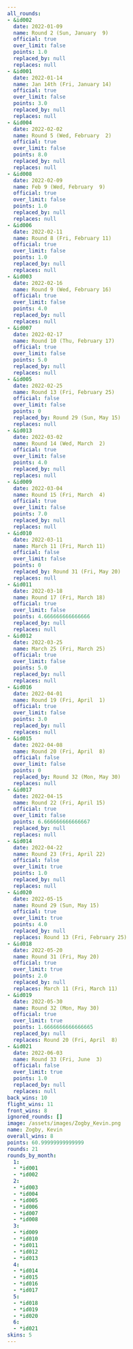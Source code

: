 ```yaml
---
all_rounds:
- &id002
  date: 2022-01-09
  name: Round 2 (Sun, January  9)
  official: true
  over_limit: false
  points: 1.0
  replaced_by: null
  replaces: null
- &id001
  date: 2022-01-14
  name: Jan 14th (Fri, January 14)
  official: true
  over_limit: false
  points: 3.0
  replaced_by: null
  replaces: null
- &id004
  date: 2022-02-02
  name: Round 5 (Wed, February  2)
  official: true
  over_limit: false
  points: 8.0
  replaced_by: null
  replaces: null
- &id008
  date: 2022-02-09
  name: Feb 9 (Wed, February  9)
  official: true
  over_limit: false
  points: 1.0
  replaced_by: null
  replaces: null
- &id006
  date: 2022-02-11
  name: Round 8 (Fri, February 11)
  official: true
  over_limit: false
  points: 1.0
  replaced_by: null
  replaces: null
- &id003
  date: 2022-02-16
  name: Round 9 (Wed, February 16)
  official: true
  over_limit: false
  points: 4.0
  replaced_by: null
  replaces: null
- &id007
  date: 2022-02-17
  name: Round 10 (Thu, February 17)
  official: true
  over_limit: false
  points: 5.0
  replaced_by: null
  replaces: null
- &id005
  date: 2022-02-25
  name: Round 13 (Fri, February 25)
  official: false
  over_limit: false
  points: 0
  replaced_by: Round 29 (Sun, May 15)
  replaces: null
- &id013
  date: 2022-03-02
  name: Round 14 (Wed, March  2)
  official: true
  over_limit: false
  points: 4.0
  replaced_by: null
  replaces: null
- &id009
  date: 2022-03-04
  name: Round 15 (Fri, March  4)
  official: true
  over_limit: false
  points: 7.0
  replaced_by: null
  replaces: null
- &id010
  date: 2022-03-11
  name: March 11 (Fri, March 11)
  official: false
  over_limit: false
  points: 0
  replaced_by: Round 31 (Fri, May 20)
  replaces: null
- &id011
  date: 2022-03-18
  name: Round 17 (Fri, March 18)
  official: true
  over_limit: false
  points: 4.666666666666666
  replaced_by: null
  replaces: null
- &id012
  date: 2022-03-25
  name: March 25 (Fri, March 25)
  official: true
  over_limit: false
  points: 5.0
  replaced_by: null
  replaces: null
- &id016
  date: 2022-04-01
  name: Round 19 (Fri, April  1)
  official: true
  over_limit: false
  points: 3.0
  replaced_by: null
  replaces: null
- &id015
  date: 2022-04-08
  name: Round 20 (Fri, April  8)
  official: false
  over_limit: false
  points: 0
  replaced_by: Round 32 (Mon, May 30)
  replaces: null
- &id017
  date: 2022-04-15
  name: Round 22 (Fri, April 15)
  official: true
  over_limit: false
  points: 6.666666666666667
  replaced_by: null
  replaces: null
- &id014
  date: 2022-04-22
  name: Round 23 (Fri, April 22)
  official: false
  over_limit: true
  points: 1.0
  replaced_by: null
  replaces: null
- &id020
  date: 2022-05-15
  name: Round 29 (Sun, May 15)
  official: true
  over_limit: true
  points: 4.0
  replaced_by: null
  replaces: Round 13 (Fri, February 25)
- &id018
  date: 2022-05-20
  name: Round 31 (Fri, May 20)
  official: true
  over_limit: true
  points: 2.0
  replaced_by: null
  replaces: March 11 (Fri, March 11)
- &id019
  date: 2022-05-30
  name: Round 32 (Mon, May 30)
  official: true
  over_limit: true
  points: 1.6666666666666665
  replaced_by: null
  replaces: Round 20 (Fri, April  8)
- &id021
  date: 2022-06-03
  name: Round 33 (Fri, June  3)
  official: false
  over_limit: true
  points: 1.0
  replaced_by: null
  replaces: null
back_wins: 10
flight_wins: 11
front_wins: 8
ignored_rounds: []
image: /assets/images/Zogby_Kevin.png
name: Zogby, Kevin
overall_wins: 8
points: 60.99999999999999
rounds: 21
rounds_by_month:
  1:
  - *id001
  - *id002
  2:
  - *id003
  - *id004
  - *id005
  - *id006
  - *id007
  - *id008
  3:
  - *id009
  - *id010
  - *id011
  - *id012
  - *id013
  4:
  - *id014
  - *id015
  - *id016
  - *id017
  5:
  - *id018
  - *id019
  - *id020
  6:
  - *id021
skins: 5
---
```

